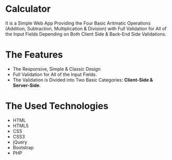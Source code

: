 # Calculator
It is a Simple Web App Providing the Four Basic Aritmatic Operations (Addition, Subtraction, Multiplication & Division) with Full Validation for All of the Input Fields Depending on Both Client Side & Back-End Side Validations.

# The Features
* The Responsive, Simple & Classic Design
* Full Validation for All of the Input Fields.
* The Validation is Divided into Two Basic Categories: **Client-Side & Server-Side**.

# The Used Technologies
* HTML
* HTML5
* CSS
* CSS3
* jQuery
* Bootstrap
* PHP
